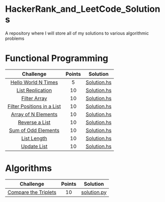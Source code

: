 # HackerRank_and_LeetCode_Solutions
A repository where I will store all of my solutions to various algorithmic problems

# Functional Programming                                                        
                                                                                   
|                                                              Challenge                                                              | Points |                                                                                  Solution                                                                                 |       
|:-----------------------------------------------------------------------------------------------------------------------------------:|:------:|:-------------------------------------------------------------------------------------------------------------------------------------------------------------------------:|
| [Hello World N Times](https://www.hackerrank.com/challenges/fp-hello-world-n-times)                                                         |   5   | [Solution.hs](https://github.com/BenjaminPatch/HackerRank_and_LeetCode_Solutions/blob/master/haskell/hackerRank/fpPath/Hello%20World%20N%20Times/Solution.hs)
| [List Replication](https://www.hackerrank.com/challenges/fp-list-replication)                                                         |   10   | [Solution.hs](https://github.com/BenjaminPatch/HackerRank_and_LeetCode_Solutions/blob/master/haskell/hackerRank/fpPath/List%20Replication/Solution.hs)
| [Filter Array](https://www.hackerrank.com/challenges/fp-filter-array)                                                         |   10  | [Solution.hs](https://github.com/BenjaminPatch/HackerRank_and_LeetCode_Solutions/blob/master/haskell/hackerRank/fpPath/Filter%20Array/Solution.hs)
| [Filter Positions in a List](https://www.hackerrank.com/challenges/fp-filter-positions-in-a-list/)                                                         |   10  | [Solution.hs](https://github.com/BenjaminPatch/HackerRank_and_LeetCode_Solutions/blob/master/haskell/hackerRank/fpPath/Filter%20Positions%20in%20a%20List/Solution.hs)
| [Array of N Elements](https://www.hackerrank.com/challenges/fp-array-of-n-elements/problem)                                                         |   10  | [Solution.hs](https://github.com/BenjaminPatch/HackerRank_and_LeetCode_Solutions/blob/master/haskell/hackerRank/fpPath/Array%20of%20N%20elements/Solution.hs)
| [Reverse a List](https://www.hackerrank.com/challenges/fp-reverse-a-list/problem)                                                         |   10  | [Solution.hs](https://github.com/BenjaminPatch/HackerRank_and_LeetCode_Solutions/blob/master/haskell/hackerRank/fpPath/Reverse%20a%20List/Solution.hs)
| [Sum of Odd Elements](https://www.hackerrank.com/challenges/fp-sum-of-odd-elements/)                                                         |   10  | [Solution.hs](https://github.com/BenjaminPatch/HackerRank_and_LeetCode_Solutions/blob/master/haskell/hackerRank/fpPath/Sum%20of%20Odd%20Elements/Solution.hs)
| [List Length](https://www.hackerrank.com/challenges/fp-list-length/problem)                                                         |   10  | [Solution.hs](https://github.com/BenjaminPatch/HackerRank_and_LeetCode_Solutions/blob/master/haskell/hackerRank/fpPath/List%20Length/Solution.hs)
| [Update List](https://www.hackerrank.com/challenges/fp-update-list/problem)                                                         |   10  | [Solution.hs](https://github.com/BenjaminPatch/HackerRank_and_LeetCode_Solutions/blob/master/haskell/hackerRank/fpPath/Update%20List/Solution.hs)                                                                                                     

# Algorithms

|                                                              Challenge                                                              | Points |                                                                                  Solution                                                                                 |       
|:-----------------------------------------------------------------------------------------------------------------------------------:|:------:|:-------------------------------------------------------------------------------------------------------------------------------------------------------------------------:|
| [Compare the Triplets](https://www.hackerrank.com/challenges/compare-the-triplets/problem)                                                         |   10   | [solution.py](https://github.com/BenjaminPatch/HackerRank_and_LeetCode_Solutions/blob/master/algorithms/Compare%20the%20Triplets/solution.py)

